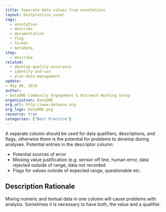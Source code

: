 ```yaml
---
title: Separate data values from annotations
layout: bestpractice_cover
tags:
  - annotation
  - describe
  - documentation
  - flag
  - format
  - metadata
step:
  - describe
related:
  - develop-quality-assurance
  - identify-and-use
  - plan-data-management
update:
- May 08, 2018
author:
- DataONE Community Engagement & Outreach Working Group
organization: DataONE
org_url: http://www.dataone.org
org_logo: DataONE.png
resource: true
categories: ["Best Practice"]
---
```



A separate column should be used for data qualifiers, descriptions, and flags, otherwise there is the potential for problems to develop during analyses. Potential entries in the descriptor column:

- Potential sources of error
- Missing value justification (e.g. sensor off line, human error, data rejected outside of range, data not recorded
- Flags for values outside of expected range, questionable etc.

## Description Rationale

Mixing numeric and textual data in one column will cause problems with analysis. Sometimes it is necessary to have both, the value and a qualifier.
